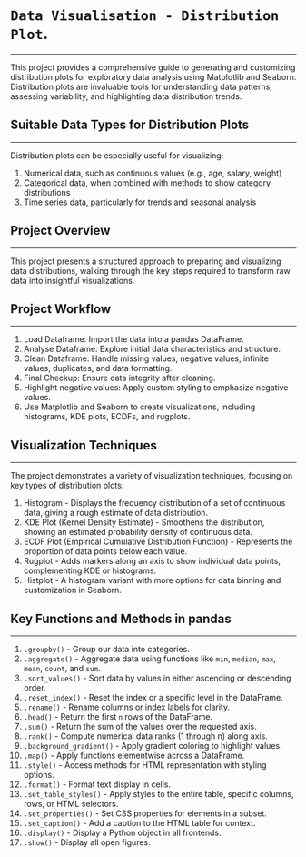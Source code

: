 # `Data Visualisation - Distribution Plot`.
------------------------------------------------------
This project provides a comprehensive guide to generating and customizing distribution plots for exploratory data analysis using Matplotlib and Seaborn. Distribution plots are invaluable tools for understanding data patterns, assessing variability, and highlighting data distribution trends.

## Suitable Data Types for Distribution Plots
---------------------------------------------------------
Distribution plots can be especially useful for visualizing:

1) Numerical data, such as continuous values (e.g., age, salary, weight)
2) Categorical data, when combined with methods to show category distributions
3) Time series data, particularly for trends and seasonal analysis

## Project Overview
-------------------
This project presents a structured approach to preparing and visualizing data distributions, walking through the key steps required to transform raw data into insightful visualizations.

## Project Workflow
-------------------
1) Load Dataframe: Import the data into a pandas DataFrame.
2) Analyse Dataframe: Explore initial data characteristics and structure.
3) Clean Dataframe: Handle missing values, negative values, infinite values, duplicates, and data formatting.
4) Final Checkup: Ensure data integrity after cleaning.
5) Highlight negative values: Apply custom styling to emphasize negative values.
6) Use Matplotlib and Seaborn to create visualizations, including histograms, KDE plots, ECDFs, and rugplots.

## Visualization Techniques
---------------------------
The project demonstrates a variety of visualization techniques, focusing on key types of distribution plots:

1) Histogram - Displays the frequency distribution of a set of continuous data, giving a rough estimate of data distribution.
2) KDE Plot (Kernel Density Estimate) - Smoothens the distribution, showing an estimated probability density of continuous data.
3) ECDF Plot (Empirical Cumulative Distribution Function) - Represents the proportion of data points below each value.
4) Rugplot - Adds markers along an axis to show individual data points, complementing KDE or histograms.
5) Histplot - A histogram variant with more options for data binning and customization in Seaborn.

## Key Functions and Methods in pandas
--------------------------------------
1) `.groupby()` - Group our data into categories.
2) `.aggregate()` - Aggregate data using functions like `min`, `median`, `max`, `mean`, `count`, and `sum`.
3) `.sort_values()` - Sort data by values in either ascending or descending order.
4) `.reset_index()` - Reset the index or a specific level in the DataFrame.
5) `.rename()` - Rename columns or index labels for clarity.
6) `.head()` - Return the first `n` rows of the DataFrame.
7) `.sum()` - Return the sum of the values over the requested axis.
8) `.rank()` - Compute numerical data ranks (1 through n) along axis.
9) `.background_gradient()` - Apply gradient coloring to highlight values.
10) `.map()` - Apply functions elementwise across a DataFrame.
11) `.style()` - Access methods for HTML representation with styling options.
12) `.format()` - Format text display in cells.
13) `.set_table_styles()` - Apply styles to the entire table, specific columns, rows, or HTML selectors.
14) `.set_properties()` - Set CSS properties for <td> elements in a subset.
15) `.set_caption()` - Add a caption to the HTML table for context.
16) `.display()` - Display a Python object in all frontends.
17) `.show()` - Display all open figures.
